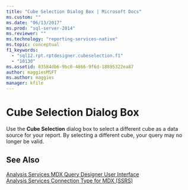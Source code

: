```yaml
---
title: "Cube Selection Dialog Box | Microsoft Docs"
ms.custom: ""
ms.date: "06/13/2017"
ms.prod: "sql-server-2014"
ms.reviewer: ""
ms.technology: "reporting-services-native"
ms.topic: conceptual
f1_keywords: 
  - "sql12.rpt.rptdesigner.cubeselection.f1"
  - "10130"
ms.assetid: 03584db6-9bc0-4866-9f6d-18895322ea87
author: maggiesMSFT
ms.author: maggies
manager: kfile
---
```

# Cube Selection Dialog Box
  Use the **Cube Selection** dialog box to select a different cube as a data source for your report. By selecting a different cube, your query may no longer be valid.  
  
## See Also  
 [Analysis Services MDX Query Designer User Interface](report-data/analysis-services-mdx-query-designer-user-interface.md)   
 [Analysis Services Connection Type for MDX &#40;SSRS&#41;](report-data/analysis-services-connection-type-for-mdx-ssrs.md)  
  
  

